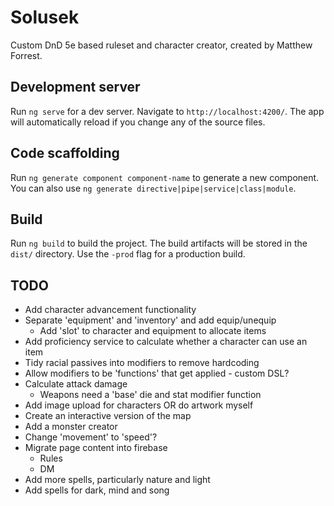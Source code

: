 # Solusek

Custom DnD 5e based ruleset and character creator, created by Matthew Forrest. 

## Development server

Run `ng serve` for a dev server. Navigate to `http://localhost:4200/`. The app will automatically reload if you change any of the source files.

## Code scaffolding

Run `ng generate component component-name` to generate a new component. You can also use `ng generate directive|pipe|service|class|module`.

## Build

Run `ng build` to build the project. The build artifacts will be stored in the `dist/` directory. Use the `-prod` flag for a production build.

## TODO

* Add character advancement functionality
* Separate 'equipment' and 'inventory' and add equip/unequip
  * Add 'slot' to character and equipment to allocate items 
* Add proficiency service to calculate whether a character can use an item
* Tidy racial passives into modifiers to remove hardcoding
* Allow modifiers to be 'functions' that get applied - custom DSL?
* Calculate attack damage
  * Weapons need a 'base' die and stat modifier function 
* Add image upload for characters OR do artwork myself
* Create an interactive version of the map
* Add a monster creator
* Change 'movement' to 'speed'?
* Migrate page content into firebase
  * Rules
  * DM
* Add more spells, particularly nature and light
* Add spells for dark, mind and song

